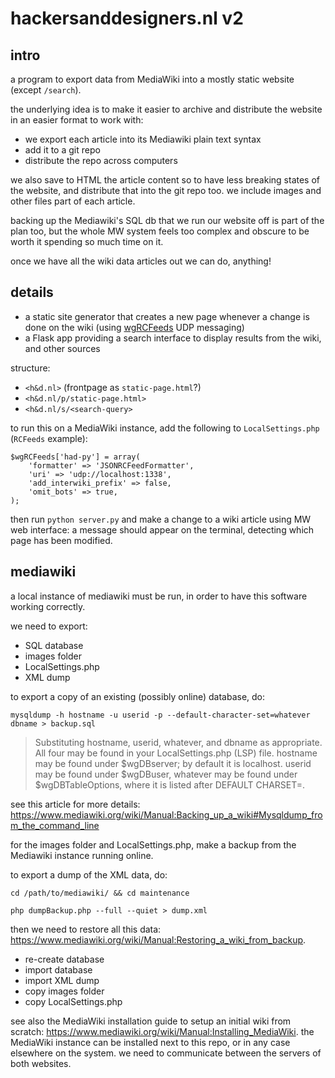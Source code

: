 # hackersanddesigners.nl v2

## intro

a program to export data from MediaWiki into a mostly static website (except `/search`).

the underlying idea is to make it easier to archive and distribute the website in an easier format to work with: 

- we export each article into its Mediawiki plain text syntax
- add it to a git repo
- distribute the repo across computers

we also save to HTML the article content so to have less breaking states of the website, and distribute that into the git repo too. we include images and other files part of each article.

backing up the Mediawiki's SQL db that we run our website off is part of the plan too, but the whole MW system feels too complex and obscure to be worth it spending so much time on it.

once we have all the wiki data articles out we can do, anything!

## details

- a static site generator that creates a new page whenever a change is done on the wiki (using [wgRCFeeds](wgRCFeedshttps://www.mediawiki.org/wiki/Manual:%24wgRCFeeds) UDP messaging)
- a Flask app providing a search interface to display results from the wiki, and other sources

structure:

  - `<h&d.nl>` (frontpage as `static-page.html`?)
  - `<h&d.nl/p/static-page.html>`
  - `<h&d.nl/s/<search-query>`
  
to run this on a MediaWiki instance, add the following to `LocalSettings.php` (`RCFeeds` example):

```
$wgRCFeeds['had-py'] = array(
    'formatter' => 'JSONRCFeedFormatter',
    'uri' => 'udp://localhost:1338',
    'add_interwiki_prefix' => false,
    'omit_bots' => true,
);
```


then run `python server.py` and make a change to a wiki article using MW web interface: a message should appear on the terminal, detecting which page has been modified.

## mediawiki

a local instance of mediawiki must be run, in order to have this software working correctly. 

we need to export:

- SQL database
- images folder
- LocalSettings.php
- XML dump

to export a copy of an existing (possibly online) database, do:

```
mysqldump -h hostname -u userid -p --default-character-set=whatever dbname > backup.sql
```

> Substituting hostname, userid, whatever, and dbname as appropriate. All four may be found in your LocalSettings.php (LSP) file. hostname may be found under $wgDBserver; by default it is localhost. userid may be found under $wgDBuser, whatever may be found under $wgDBTableOptions, where it is listed after DEFAULT CHARSET=.

see this article for more details: <https://www.mediawiki.org/wiki/Manual:Backing_up_a_wiki#Mysqldump_from_the_command_line>

for the images folder and LocalSettings.php, make a backup from the Mediawiki instance running online.

to export a dump of the XML data, do:

```
cd /path/to/mediawiki/ && cd maintenance

php dumpBackup.php --full --quiet > dump.xml
```

then we need to restore all this data: <https://www.mediawiki.org/wiki/Manual:Restoring_a_wiki_from_backup>.

- re-create database
- import database
- import XML dump
- copy images folder
- copy LocalSettings.php

see also the MediaWiki installation guide to setup an initial wiki from scratch: <https://www.mediawiki.org/wiki/Manual:Installing_MediaWiki>. the MediaWiki instance can be installed next to this repo, or in any case elsewhere on the system. we need to communicate between the servers of both websites.
